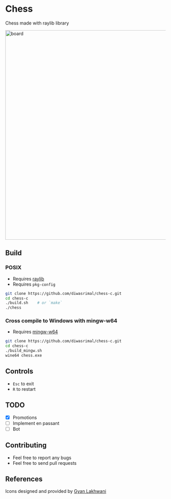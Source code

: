 # Chess

Chess made with raylib library

<img width="657" alt="board" src="https://github.com/diwasrimal/chess-c/assets/84910758/d8209192-436a-4b09-afc2-d1bc6bb5299b">

## Build

### POSIX

* Requires [raylib](https://www.raylib.com/)
* Requires `pkg-config`

```sh
git clone https://github.com/diwasrimal/chess-c.git
cd chess-c
./build.sh    # or `make`
./chess
```

### Cross compile to Windows with mingw-w64

* Requires [mingw-w64](https://www.mingw-w64.org/)

```sh
git clone https://github.com/diwasrimal/chess-c.git
cd chess-c
./build_mingw.sh
wine64 chess.exe
```

## Controls
* `Esc` to exit
* `R` to restart

## TODO
- [x] Promotions
- [ ] Implement en passant
- [ ] Bot

## Contributing
- Feel free to report any bugs
- Feel free to send pull requests

## References
Icons designed and provided by [Gyan Lakhwani](https://github.com/gyanl)
